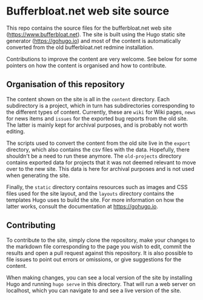 # Bufferbloat.net web site source

This repo contains the source files for the bufferbloat.net web site
(https://www.bufferbloat.net). The site is built using the Hugo static
site generator (https://gohugo.io) and most of the content is
automatically converted from the old bufferbloat.net redmine
installation.

Contributions to improve the content are very welcome. See below for
some pointers on how the content is organised and how to contribute.

## Organisation of this repository

The content shown on the site is all in the `content` directory. Each
subdirectory is a project, which in turn has subdirectories
corresponding to the different types of content. Currently, these are
`wiki` for Wiki pages, `news` for news items and `issues` for the
exported bug reports from the old site. The latter is mainly kept for
archival purposes, and is probably not worth editing.

The scripts used to convert the content from the old site live in the
`export` directory, which also contains the csv files with the data.
Hopefully, there shouldn't be a need to run these anymore. The
`old-projects` directory contains exported data for projects that it was
not deemed relevant to move over to the new site. This data is here for
archival purposes and is not used when generating the site.

Finally, the `static` directory contains resources such as images and
CSS files used for the site layout, and the `layouts` directory contains
the templates Hugo uses to build the site. For more information on how
the latter works, consult the documentation at https://gohugo.io.

## Contributing

To contribute to the site, simply clone the repository, make your
changes to the markdown file corresponding to the page you wish to edit,
commit the results and open a pull request against this repository.
It is also possible to file issues to point out errors or omissions, or
give suggestions for the content.

When making changes, you can see a local version of the site by
installing Hugo and running `hugo serve` in this directory. That will
run a web server on localhost, which you can navigate to and see a live
version of the site.
